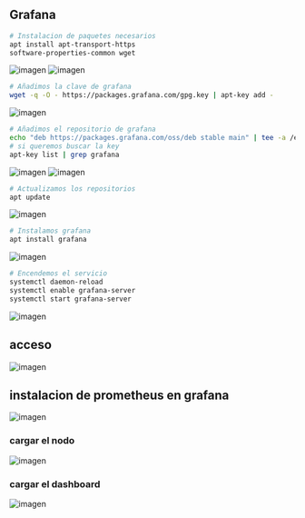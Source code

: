 ## Grafana
```bash
# Instalacion de paquetes necesarios
apt install apt-transport-https
software-properties-common wget
```
![imagen](https://github.com/user-attachments/assets/9a157d18-0e33-4531-be9d-4152b3da539b)
![imagen](https://github.com/user-attachments/assets/07426776-ff36-4723-a2d6-f3cddcf9f726)


```bash
# Añadimos la clave de grafana
wget -q -O - https://packages.grafana.com/gpg.key | apt-key add -
```
![imagen](https://github.com/user-attachments/assets/dc18652f-140a-4ee0-a8f4-c600178af6ce)

```bash
# Añadimos el repositorio de grafana
echo "deb https://packages.grafana.com/oss/deb stable main" | tee -a /etc/apt/sources.list.d/grafana.list
# si queremos buscar la key
apt-key list | grep grafana
```
![imagen](https://github.com/user-attachments/assets/bceb9522-f328-446c-9a35-79e689c5a0fa)
![imagen](https://github.com/user-attachments/assets/ccea3a09-40b5-4ee6-9658-7a654b64faf0)


```bash
# Actualizamos los repositorios
apt update
```
![imagen](https://github.com/user-attachments/assets/810bb61f-424b-4500-b604-5a26b3769f77)


```bash
# Instalamos grafana
apt install grafana
```
![imagen](https://github.com/user-attachments/assets/2624e5e5-e05b-4d3d-9bfb-9b3a5b4bcff7)

```bash
# Encendemos el servicio
systemctl daemon-reload
systemctl enable grafana-server
systemctl start grafana-server
```

![imagen](https://github.com/user-attachments/assets/497f5362-6bca-4982-a474-9a2ea3832164)

## acceso

![imagen](https://github.com/user-attachments/assets/77041338-83f5-4a40-93c7-9d9f0688e2c0)


## instalacion de prometheus en grafana


![imagen](https://github.com/user-attachments/assets/cccb0fb9-1cd0-4683-94b2-51ec638f7060)
### cargar el nodo

![imagen](https://github.com/user-attachments/assets/f9fd627a-f825-4253-b27b-edc237ea25e8)

### cargar el dashboard
![imagen](https://github.com/user-attachments/assets/a20004d5-b336-4f8a-8486-80283c66f4b0)

